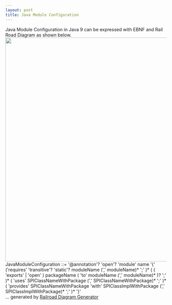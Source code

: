 ```yaml
---
layout: post
title: Java Module Configuration
---
```


<div class="message">
  Java Module Configuration in Java 9 can be expressed with EBNF and Rail Road Diagram as shown below.
</div>

<img src="https://i.pinimg.com/originals/1c/17/47/1c1747af6e09d50e889cb80afc17302b.png" alt="" style="width:700px;"/>

<div class="message">
JavaModuleConfiguration ::= '@annotation'? 'open'? 'module' name '{' ('requires' 'transitive'? 'static'? moduleName (',' moduleName)* ';' )* ( ( 'exports' | 'open' ) packageName ( 'to' moduleName (',' moduleName)* )? ';' )* ( 'uses' SPIClassNameWithPackage (',' SPIClassNameWithPackage)* ';' )* ( 'provides' SPIClassNameWithPackage 'with' SPIClassImplWithPackage (',' SPIClassImplWithPackage)* ';' )* '}'
</div>

<div>
... generated by <a name="Railroad-Diagram-Generator" class="signature" title="http://www.bottlecaps.de/rr/ui" href="http://www.bottlecaps.de/rr/ui" target="_blank">Railroad Diagram Generator</a>
</div>




